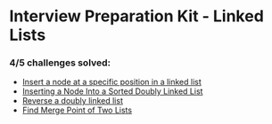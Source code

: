 # Interview Preparation Kit - Linked Lists 

### **4/5** challenges solved:

* [Insert a node at a specific position in a linked list](insert-a-node-at-a-specific-position-in-a-linked-list)
* [Inserting a Node Into a Sorted Doubly Linked List](insert-a-node-into-a-sorted-doubly-linked-list)
* [Reverse a doubly linked list](reverse-a-doubly-linked-list)
* [Find Merge Point of Two Lists](find-the-merge-point-of-two-joined-linked-lists)